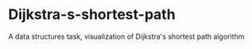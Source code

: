 # Dijkstra-s-shortest-path
A data structures task, visualization of Dijkstra's shortest path algorithm
